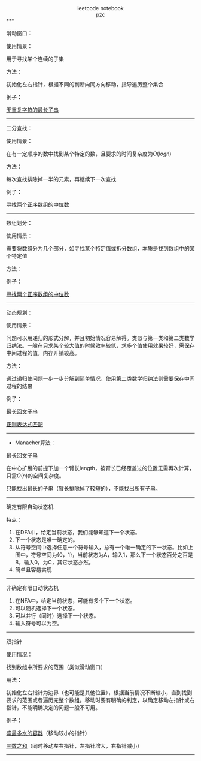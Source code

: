 <center>
    leetcode notebook
    <br>
    pzc
</center>
***

滑动窗口：

使用情景：

用于寻找某个连续的子集

方法：

初始化左右指针，根据不同的判断向同方向移动，指导遍历整个集合

例子：

[无重复字符的最长子串](https://leetcode-cn.com/problems/longest-substring-without-repeating-characters/)

***

二分查找：

使用情景：

在有一定顺序的数中找到某个特定的数，且要求的时间复杂度为$O(logn)$

方法：

每次查找排除掉一半的元素，再继续下一次查找

例子：

[寻找两个正序数组的中位数](https://leetcode-cn.com/problems/median-of-two-sorted-arrays/)

***

数组划分：

使用情景：

需要将数组分为几个部分，如寻找某个特定值或拆分数组，本质是找到数组中的某个特定值

方法：

例子：

[寻找两个正序数组的中位数](https://leetcode-cn.com/problems/median-of-two-sorted-arrays/)

***

动态规划：

使用情景：

问题可以用递归的形式分解，并且初始情况容易解得。类似与第一类和第二类数学归纳法。一般在只求某个较大值的时候效率较低，求多个值使用效果较好，需保存中间过程的值，内存开销较高。

方法：

通过递归使问题一步一步分解到简单情况，使用第二类数学归纳法则需要保存中间过程的结果

例子：

[最长回文子串](https://leetcode-cn.com/problems/longest-palindromic-substring/)

[正则表达式匹配](https://leetcode-cn.com/problems/regular-expression-matching/)

***

* Manacher算法：

[最长回文子串](https://leetcode-cn.com/problems/longest-palindromic-substring/)

在中心扩展的前提下加一个臂长length，被臂长已经覆盖过的位置无需再次计算，只需$O(n)$的空间复杂度。

只能找出最长的子串（臂长排除掉了较短的），不能找出所有子串。

***

确定有限自动状态机

特点：

1. 在DFA中，给定当前状态，我们能够知道下一个状态。
2. 下一个状态是唯一确定的。
3. 从符号空间中选择任意一个符号输入，总有一个唯一确定的下一状态。比如上图中，符号空间为{0，1}，当前状态为A，输入1，那么下一个状态百分之百是B，输入0，为C，其它状态亦然。
4. 简单且容易实现

***

非确定有限自动状态机

1. 在NFA中，给定当前状态，可能有多个下一个状态。
2. 可以随机选择下一个状态。
3. 可以并行（同时）选择下一个状态。
4. 输入符号可以为空。

***

双指针

使用情况：

找到数组中所要求的范围（类似滑动窗口）

用法：

初始化左右指针为边界（也可能是其他位置），根据当前情况不断缩小，直到找到要求的范围或者遍历完整个数组。移动时要有明确的判定，以确定移动左指针或右指针，不能明确决定的问题一般不可用。

例子：

[盛最多水的容器](https://leetcode-cn.com/problems/container-with-most-water/)（移动较小的指针）

[三数之和](https://leetcode-cn.com/problems/3sum/)（同时移动左右指针，左指针增大，右指针减小）

***


